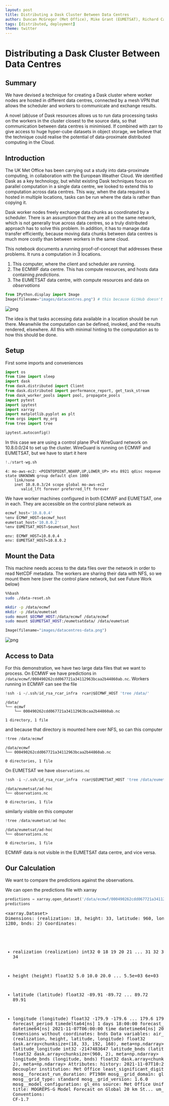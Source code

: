 ```yaml
---
layout: post
title: Distributing a Dask Cluster Between Data Centres
author: Duncan McGregor (Met Office), Mike Grant (EUMETSAT), Richard Care (Met Office) 
tags: [distributed, deployment]
theme: twitter
---
```

# Distributing a Dask Cluster Between Data Centres

## Summary

We have devised a technique for creating a Dask cluster where worker nodes are hosted in different data centres, connected by a mesh VPN that allows the scheduler and workers to communicate and exchange results. 

A novel (ab)use of Dask resources allows us to run data processing tasks on the workers in the cluster closest to the source data, so that communication between data centres is minimised. If combined with zarr to give access to huge hyper-cube datasets in object storage, we believe that the technique could realise the potential of data-proximate distributed computing in the Cloud.

## Introduction

The UK Met Office has been carrying out a study into data-proximate computing, in collaboration with the European Weather Cloud. We identified Dask as a key technology, but whilst existing Dask techniques focus on parallel computation in a single data centre, we looked to extend this to computation across data centres. This way, when the data required is hosted in multiple locations, tasks can be run where the data is rather than copying it.

Dask worker nodes freely exchange data chunks as coordinated by a scheduler. There is an assumption that they are all on the same network, which is not generally true across data centres, so a truly distributed approach has to solve this problem. In addition, it has to manage data transfer efficiently, because moving data chunks between data centres is much more costly than between workers in the same cloud.

This notebook documents a running proof-of-concept that addresses these problems. It runs a computation in 3 locations.

1. This computer, where the client and scheduler are running.
2. The ECMWF data centre. This has compute resources, and hosts data containing *predictions*.
3. The EUMETSAT data centre, with compute resources and data on *observations*


```python
from IPython.display import Image
Image(filename="images/datacentres.png") # this because GitHub doesn't render markup images in private repos
```




    
![png](/images/dask-multi-cloud_1_0.png)
    



The idea is that tasks accessing data available in a location should be run there. Meanwhile the computation can be defined, invoked, and the results rendered, elsewhere. All this with minimal hinting to the computation as to how this should be done.

## Setup 

First some imports and conveniences


```python
import os
from time import sleep
import dask
from dask.distributed import Client
from dask.distributed import performance_report, get_task_stream
from dask_worker_pools import pool, propagate_pools
import pytest
import ipytest
import xarray
import matplotlib.pyplot as plt
from orgs import my_org
from tree import tree

ipytest.autoconfig()
```

In this case we are using a control plane IPv4 WireGuard network on 10.8.0.0/24 to set up the cluster. WireGuard is running on ECMWF and EUMETSAT, but we have to start it here


```python
!./start-wg.sh
```

    4: mo-aws-ec2: <POINTOPOINT,NOARP,UP,LOWER_UP> mtu 8921 qdisc noqueue state UNKNOWN group default qlen 1000
        link/none 
        inet 10.8.0.3/24 scope global mo-aws-ec2
           valid_lft forever preferred_lft forever


We have worker machines configured in both ECMWF and EUMETSAT, one in each. They are accessible on the control plane network as


```python
ecmwf_host='10.8.0.4'
%env ECMWF_HOST=$ecmwf_host
eumetsat_host='10.8.0.2'
%env EUMETSAT_HOST=$eumetsat_host
```

    env: ECMWF_HOST=10.8.0.4
    env: EUMETSAT_HOST=10.8.0.2


## Mount the Data

This machine needs access to the data files over the network in order to read NetCDF metadata. The workers are sharing their data with NFS, so we mount them here (over the control plane network, but see Future Work below)


```bash
%%bash
sudo ./data-reset.sh

mkdir -p /data/ecmwf
mkdir -p /data/eumetsat
sudo mount $ECMWF_HOST:/data/ecmwf /data/ecmwf
sudo mount $EUMETSAT_HOST:/eumetsatdata/ /data/eumetsat
```


```python
Image(filename="images/datacentres-data.png")
```




    
![png](/images/dask-multi-cloud_11_0.png)
    



## Access to Data

For this demonstration, we have two large data files that we want to process. On ECMWF we have predictions in `/data/ecmwf/000490262cdd067721a34112963bcaa2b44860ab.nc`. Workers running in ECMWF can see the file


```python
!ssh -i ~/.ssh/id_rsa_rcar_infra  rcar@$ECMWF_HOST 'tree /data/'
```

    /data/
    └── ecmwf
        └── 000490262cdd067721a34112963bcaa2b44860ab.nc
    
    1 directory, 1 file


and because that directory is mounted here over NFS, so can this computer


```python
!tree /data/ecmwf
```

    /data/ecmwf
    └── 000490262cdd067721a34112963bcaa2b44860ab.nc
    
    0 directories, 1 file


On EUMETSAT we have `observations.nc`


```python
!ssh -i ~/.ssh/id_rsa_rcar_infra  rcar@$EUMETSAT_HOST 'tree /data/eumetsat/ad-hoc'
```

    /data/eumetsat/ad-hoc
    └── observations.nc
    
    0 directories, 1 file


similarly visible on this computer


```python
!tree /data/eumetsat/ad-hoc
```

    /data/eumetsat/ad-hoc
    └── observations.nc
    
    0 directories, 1 file


ECMWF data is not visible in the EUMETSAT data centre, and vice versa.

## Our Calculation

We want to compare the predictions against the observations.

We can open the predictions file with xarray


```python
predictions = xarray.open_dataset('/data/ecmwf/000490262cdd067721a34112963bcaa2b44860ab.nc').chunk('auto')
predictions
```




<div><svg style="position: absolute; width: 0; height: 0; overflow: hidden">
<defs>
<symbol id="icon-database" viewBox="0 0 32 32">
<path d="M16 0c-8.837 0-16 2.239-16 5v4c0 2.761 7.163 5 16 5s16-2.239 16-5v-4c0-2.761-7.163-5-16-5z"></path>
<path d="M16 17c-8.837 0-16-2.239-16-5v6c0 2.761 7.163 5 16 5s16-2.239 16-5v-6c0 2.761-7.163 5-16 5z"></path>
<path d="M16 26c-8.837 0-16-2.239-16-5v6c0 2.761 7.163 5 16 5s16-2.239 16-5v-6c0 2.761-7.163 5-16 5z"></path>
</symbol>
<symbol id="icon-file-text2" viewBox="0 0 32 32">
<path d="M28.681 7.159c-0.694-0.947-1.662-2.053-2.724-3.116s-2.169-2.030-3.116-2.724c-1.612-1.182-2.393-1.319-2.841-1.319h-15.5c-1.378 0-2.5 1.121-2.5 2.5v27c0 1.378 1.122 2.5 2.5 2.5h23c1.378 0 2.5-1.122 2.5-2.5v-19.5c0-0.448-0.137-1.23-1.319-2.841zM24.543 5.457c0.959 0.959 1.712 1.825 2.268 2.543h-4.811v-4.811c0.718 0.556 1.584 1.309 2.543 2.268zM28 29.5c0 0.271-0.229 0.5-0.5 0.5h-23c-0.271 0-0.5-0.229-0.5-0.5v-27c0-0.271 0.229-0.5 0.5-0.5 0 0 15.499-0 15.5 0v7c0 0.552 0.448 1 1 1h7v19.5z"></path>
<path d="M23 26h-14c-0.552 0-1-0.448-1-1s0.448-1 1-1h14c0.552 0 1 0.448 1 1s-0.448 1-1 1z"></path>
<path d="M23 22h-14c-0.552 0-1-0.448-1-1s0.448-1 1-1h14c0.552 0 1 0.448 1 1s-0.448 1-1 1z"></path>
<path d="M23 18h-14c-0.552 0-1-0.448-1-1s0.448-1 1-1h14c0.552 0 1 0.448 1 1s-0.448 1-1 1z"></path>
</symbol>
</defs>
</svg>
<style>/* CSS stylesheet for displaying xarray objects in jupyterlab.
 *
 */

:root {
  --xr-font-color0: var(--jp-content-font-color0, rgba(0, 0, 0, 1));
  --xr-font-color2: var(--jp-content-font-color2, rgba(0, 0, 0, 0.54));
  --xr-font-color3: var(--jp-content-font-color3, rgba(0, 0, 0, 0.38));
  --xr-border-color: var(--jp-border-color2, #e0e0e0);
  --xr-disabled-color: var(--jp-layout-color3, #bdbdbd);
  --xr-background-color: var(--jp-layout-color0, white);
  --xr-background-color-row-even: var(--jp-layout-color1, white);
  --xr-background-color-row-odd: var(--jp-layout-color2, #eeeeee);
}

html[theme=dark],
body.vscode-dark {
  --xr-font-color0: rgba(255, 255, 255, 1);
  --xr-font-color2: rgba(255, 255, 255, 0.54);
  --xr-font-color3: rgba(255, 255, 255, 0.38);
  --xr-border-color: #1F1F1F;
  --xr-disabled-color: #515151;
  --xr-background-color: #111111;
  --xr-background-color-row-even: #111111;
  --xr-background-color-row-odd: #313131;
}

.xr-wrap {
  display: block !important;
  min-width: 300px;
  max-width: 700px;
}

.xr-text-repr-fallback {
  /* fallback to plain text repr when CSS is not injected (untrusted notebook) */
  display: none;
}

.xr-header {
  padding-top: 6px;
  padding-bottom: 6px;
  margin-bottom: 4px;
  border-bottom: solid 1px var(--xr-border-color);
}

.xr-header > div,
.xr-header > ul {
  display: inline;
  margin-top: 0;
  margin-bottom: 0;
}

.xr-obj-type,
.xr-array-name {
  margin-left: 2px;
  margin-right: 10px;
}

.xr-obj-type {
  color: var(--xr-font-color2);
}

.xr-sections {
  padding-left: 0 !important;
  display: grid;
  grid-template-columns: 150px auto auto 1fr 20px 20px;
}

.xr-section-item {
  display: contents;
}

.xr-section-item input {
  display: none;
}

.xr-section-item input + label {
  color: var(--xr-disabled-color);
}

.xr-section-item input:enabled + label {
  cursor: pointer;
  color: var(--xr-font-color2);
}

.xr-section-item input:enabled + label:hover {
  color: var(--xr-font-color0);
}

.xr-section-summary {
  grid-column: 1;
  color: var(--xr-font-color2);
  font-weight: 500;
}

.xr-section-summary > span {
  display: inline-block;
  padding-left: 0.5em;
}

.xr-section-summary-in:disabled + label {
  color: var(--xr-font-color2);
}

.xr-section-summary-in + label:before {
  display: inline-block;
  content: '►';
  font-size: 11px;
  width: 15px;
  text-align: center;
}

.xr-section-summary-in:disabled + label:before {
  color: var(--xr-disabled-color);
}

.xr-section-summary-in:checked + label:before {
  content: '▼';
}

.xr-section-summary-in:checked + label > span {
  display: none;
}

.xr-section-summary,
.xr-section-inline-details {
  padding-top: 4px;
  padding-bottom: 4px;
}

.xr-section-inline-details {
  grid-column: 2 / -1;
}

.xr-section-details {
  display: none;
  grid-column: 1 / -1;
  margin-bottom: 5px;
}

.xr-section-summary-in:checked ~ .xr-section-details {
  display: contents;
}

.xr-array-wrap {
  grid-column: 1 / -1;
  display: grid;
  grid-template-columns: 20px auto;
}

.xr-array-wrap > label {
  grid-column: 1;
  vertical-align: top;
}

.xr-preview {
  color: var(--xr-font-color3);
}

.xr-array-preview,
.xr-array-data {
  padding: 0 5px !important;
  grid-column: 2;
}

.xr-array-data,
.xr-array-in:checked ~ .xr-array-preview {
  display: none;
}

.xr-array-in:checked ~ .xr-array-data,
.xr-array-preview {
  display: inline-block;
}

.xr-dim-list {
  display: inline-block !important;
  list-style: none;
  padding: 0 !important;
  margin: 0;
}

.xr-dim-list li {
  display: inline-block;
  padding: 0;
  margin: 0;
}

.xr-dim-list:before {
  content: '(';
}

.xr-dim-list:after {
  content: ')';
}

.xr-dim-list li:not(:last-child):after {
  content: ',';
  padding-right: 5px;
}

.xr-has-index {
  font-weight: bold;
}

.xr-var-list,
.xr-var-item {
  display: contents;
}

.xr-var-item > div,
.xr-var-item label,
.xr-var-item > .xr-var-name span {
  background-color: var(--xr-background-color-row-even);
  margin-bottom: 0;
}

.xr-var-item > .xr-var-name:hover span {
  padding-right: 5px;
}

.xr-var-list > li:nth-child(odd) > div,
.xr-var-list > li:nth-child(odd) > label,
.xr-var-list > li:nth-child(odd) > .xr-var-name span {
  background-color: var(--xr-background-color-row-odd);
}

.xr-var-name {
  grid-column: 1;
}

.xr-var-dims {
  grid-column: 2;
}

.xr-var-dtype {
  grid-column: 3;
  text-align: right;
  color: var(--xr-font-color2);
}

.xr-var-preview {
  grid-column: 4;
}

.xr-var-name,
.xr-var-dims,
.xr-var-dtype,
.xr-preview,
.xr-attrs dt {
  white-space: nowrap;
  overflow: hidden;
  text-overflow: ellipsis;
  padding-right: 10px;
}

.xr-var-name:hover,
.xr-var-dims:hover,
.xr-var-dtype:hover,
.xr-attrs dt:hover {
  overflow: visible;
  width: auto;
  z-index: 1;
}

.xr-var-attrs,
.xr-var-data {
  display: none;
  background-color: var(--xr-background-color) !important;
  padding-bottom: 5px !important;
}

.xr-var-attrs-in:checked ~ .xr-var-attrs,
.xr-var-data-in:checked ~ .xr-var-data {
  display: block;
}

.xr-var-data > table {
  float: right;
}

.xr-var-name span,
.xr-var-data,
.xr-attrs {
  padding-left: 25px !important;
}

.xr-attrs,
.xr-var-attrs,
.xr-var-data {
  grid-column: 1 / -1;
}

dl.xr-attrs {
  padding: 0;
  margin: 0;
  display: grid;
  grid-template-columns: 125px auto;
}

.xr-attrs dt,
.xr-attrs dd {
  padding: 0;
  margin: 0;
  float: left;
  padding-right: 10px;
  width: auto;
}

.xr-attrs dt {
  font-weight: normal;
  grid-column: 1;
}

.xr-attrs dt:hover span {
  display: inline-block;
  background: var(--xr-background-color);
  padding-right: 10px;
}

.xr-attrs dd {
  grid-column: 2;
  white-space: pre-wrap;
  word-break: break-all;
}

.xr-icon-database,
.xr-icon-file-text2 {
  display: inline-block;
  vertical-align: middle;
  width: 1em;
  height: 1.5em !important;
  stroke-width: 0;
  stroke: currentColor;
  fill: currentColor;
}
</style><pre class='xr-text-repr-fallback'>&lt;xarray.Dataset&gt;
Dimensions:                  (realization: 18, height: 33, latitude: 960,
                              longitude: 1280, bnds: 2)
Coordinates:
  * realization              (realization) int32 0 18 19 20 21 ... 31 32 33 34
  * height                   (height) float32 5.0 10.0 20.0 ... 5.5e+03 6e+03
  * latitude                 (latitude) float32 -89.91 -89.72 ... 89.72 89.91
  * longitude                (longitude) float32 -179.9 -179.6 ... 179.6 179.9
    forecast_period          timedelta64[ns] 1 days 18:00:00
    forecast_reference_time  datetime64[ns] 2021-11-07T06:00:00
    time                     datetime64[ns] 2021-11-09
Dimensions without coordinates: bnds
Data variables:
    air_pressure             (realization, height, latitude, longitude) float32 dask.array&lt;chunksize=(18, 33, 192, 160), meta=np.ndarray&gt;
    latitude_longitude       int32 -2147483647
    latitude_bnds            (latitude, bnds) float32 dask.array&lt;chunksize=(960, 2), meta=np.ndarray&gt;
    longitude_bnds           (longitude, bnds) float32 dask.array&lt;chunksize=(1280, 2), meta=np.ndarray&gt;
Attributes:
    history:                      2021-11-07T10:27:38Z: StaGE Decoupler
    institution:                  Met Office
    least_significant_digit:      1
    mosg__forecast_run_duration:  PT198H
    mosg__grid_domain:            global
    mosg__grid_type:              standard
    mosg__grid_version:           1.6.0
    mosg__model_configuration:    gl_ens
    source:                       Met Office Unified Model
    title:                        MOGREPS-G Model Forecast on Global 20 km St...
    um_version:                   11.5
    Conventions:                  CF-1.7</pre><div class='xr-wrap' style='display:none'><div class='xr-header'><div class='xr-obj-type'>xarray.Dataset</div></div><ul class='xr-sections'><li class='xr-section-item'><input id='section-bc5449f0-90af-424e-9f0b-ad7b4a4cff2a' class='xr-section-summary-in' type='checkbox' disabled ><label for='section-bc5449f0-90af-424e-9f0b-ad7b4a4cff2a' class='xr-section-summary'  title='Expand/collapse section'>Dimensions:</label><div class='xr-section-inline-details'><ul class='xr-dim-list'><li><span class='xr-has-index'>realization</span>: 18</li><li><span class='xr-has-index'>height</span>: 33</li><li><span class='xr-has-index'>latitude</span>: 960</li><li><span class='xr-has-index'>longitude</span>: 1280</li><li><span>bnds</span>: 2</li></ul></div><div class='xr-section-details'></div></li><li class='xr-section-item'><input id='section-4e207e47-315a-4558-be61-213bf59d8304' class='xr-section-summary-in' type='checkbox'  checked><label for='section-4e207e47-315a-4558-be61-213bf59d8304' class='xr-section-summary' >Coordinates: <span>(7)</span></label><div class='xr-section-inline-details'></div><div class='xr-section-details'><ul class='xr-var-list'><li class='xr-var-item'><div class='xr-var-name'><span class='xr-has-index'>realization</span></div><div class='xr-var-dims'>(realization)</div><div class='xr-var-dtype'>int32</div><div class='xr-var-preview xr-preview'>0 18 19 20 21 22 ... 30 31 32 33 34</div><input id='attrs-f467d78b-95be-4c55-9e92-6d4899a192ed' class='xr-var-attrs-in' type='checkbox' ><label for='attrs-f467d78b-95be-4c55-9e92-6d4899a192ed' title='Show/Hide attributes'><svg class='icon xr-icon-file-text2'><use xlink:href='#icon-file-text2'></use></svg></label><input id='data-c16b4df1-fcc4-42f4-a489-d36547174cb9' class='xr-var-data-in' type='checkbox'><label for='data-c16b4df1-fcc4-42f4-a489-d36547174cb9' title='Show/Hide data repr'><svg class='icon xr-icon-database'><use xlink:href='#icon-database'></use></svg></label><div class='xr-var-attrs'><dl class='xr-attrs'><dt><span>units :</span></dt><dd>1</dd><dt><span>standard_name :</span></dt><dd>realization</dd></dl></div><div class='xr-var-data'><pre>array([ 0, 18, 19, 20, 21, 22, 23, 24, 25, 26, 27, 28, 29, 30, 31, 32, 33, 34],
      dtype=int32)</pre></div></li><li class='xr-var-item'><div class='xr-var-name'><span class='xr-has-index'>height</span></div><div class='xr-var-dims'>(height)</div><div class='xr-var-dtype'>float32</div><div class='xr-var-preview xr-preview'>5.0 10.0 20.0 ... 5.5e+03 6e+03</div><input id='attrs-ad48af67-f146-409b-af6d-dbda8aa9234e' class='xr-var-attrs-in' type='checkbox' ><label for='attrs-ad48af67-f146-409b-af6d-dbda8aa9234e' title='Show/Hide attributes'><svg class='icon xr-icon-file-text2'><use xlink:href='#icon-file-text2'></use></svg></label><input id='data-a0250811-cf45-4916-a28c-c4ea418c64cd' class='xr-var-data-in' type='checkbox'><label for='data-a0250811-cf45-4916-a28c-c4ea418c64cd' title='Show/Hide data repr'><svg class='icon xr-icon-database'><use xlink:href='#icon-database'></use></svg></label><div class='xr-var-attrs'><dl class='xr-attrs'><dt><span>axis :</span></dt><dd>Z</dd><dt><span>units :</span></dt><dd>m</dd><dt><span>standard_name :</span></dt><dd>height</dd><dt><span>positive :</span></dt><dd>up</dd></dl></div><div class='xr-var-data'><pre>array([5.00e+00, 1.00e+01, 2.00e+01, 3.00e+01, 5.00e+01, 7.50e+01, 1.00e+02,
       1.50e+02, 2.00e+02, 2.50e+02, 3.00e+02, 4.00e+02, 5.00e+02, 6.00e+02,
       7.00e+02, 8.00e+02, 1.00e+03, 1.25e+03, 1.50e+03, 1.75e+03, 2.00e+03,
       2.25e+03, 2.50e+03, 2.75e+03, 3.00e+03, 3.25e+03, 3.50e+03, 3.75e+03,
       4.00e+03, 4.50e+03, 5.00e+03, 5.50e+03, 6.00e+03], dtype=float32)</pre></div></li><li class='xr-var-item'><div class='xr-var-name'><span class='xr-has-index'>latitude</span></div><div class='xr-var-dims'>(latitude)</div><div class='xr-var-dtype'>float32</div><div class='xr-var-preview xr-preview'>-89.91 -89.72 ... 89.72 89.91</div><input id='attrs-bad4c20c-56e5-44a8-b568-d65cc2455d04' class='xr-var-attrs-in' type='checkbox' ><label for='attrs-bad4c20c-56e5-44a8-b568-d65cc2455d04' title='Show/Hide attributes'><svg class='icon xr-icon-file-text2'><use xlink:href='#icon-file-text2'></use></svg></label><input id='data-a0ddf18b-51a1-4c71-b633-f3f72fe442ee' class='xr-var-data-in' type='checkbox'><label for='data-a0ddf18b-51a1-4c71-b633-f3f72fe442ee' title='Show/Hide data repr'><svg class='icon xr-icon-database'><use xlink:href='#icon-database'></use></svg></label><div class='xr-var-attrs'><dl class='xr-attrs'><dt><span>axis :</span></dt><dd>Y</dd><dt><span>bounds :</span></dt><dd>latitude_bnds</dd><dt><span>units :</span></dt><dd>degrees_north</dd><dt><span>standard_name :</span></dt><dd>latitude</dd></dl></div><div class='xr-var-data'><pre>array([-89.90625, -89.71875, -89.53125, ...,  89.53125,  89.71875,  89.90625],
      dtype=float32)</pre></div></li><li class='xr-var-item'><div class='xr-var-name'><span class='xr-has-index'>longitude</span></div><div class='xr-var-dims'>(longitude)</div><div class='xr-var-dtype'>float32</div><div class='xr-var-preview xr-preview'>-179.9 -179.6 ... 179.6 179.9</div><input id='attrs-9fc5cef3-d210-4699-b38c-21e0b3a2338c' class='xr-var-attrs-in' type='checkbox' ><label for='attrs-9fc5cef3-d210-4699-b38c-21e0b3a2338c' title='Show/Hide attributes'><svg class='icon xr-icon-file-text2'><use xlink:href='#icon-file-text2'></use></svg></label><input id='data-891400b1-59f7-4fb0-8342-15533870b184' class='xr-var-data-in' type='checkbox'><label for='data-891400b1-59f7-4fb0-8342-15533870b184' title='Show/Hide data repr'><svg class='icon xr-icon-database'><use xlink:href='#icon-database'></use></svg></label><div class='xr-var-attrs'><dl class='xr-attrs'><dt><span>axis :</span></dt><dd>X</dd><dt><span>bounds :</span></dt><dd>longitude_bnds</dd><dt><span>units :</span></dt><dd>degrees_east</dd><dt><span>standard_name :</span></dt><dd>longitude</dd></dl></div><div class='xr-var-data'><pre>array([-179.85938, -179.57812, -179.29688, ...,  179.29688,  179.57812,
        179.85938], dtype=float32)</pre></div></li><li class='xr-var-item'><div class='xr-var-name'><span>forecast_period</span></div><div class='xr-var-dims'>()</div><div class='xr-var-dtype'>timedelta64[ns]</div><div class='xr-var-preview xr-preview'>...</div><input id='attrs-097bdf81-3e25-4f4b-a430-7b516dd41589' class='xr-var-attrs-in' type='checkbox' ><label for='attrs-097bdf81-3e25-4f4b-a430-7b516dd41589' title='Show/Hide attributes'><svg class='icon xr-icon-file-text2'><use xlink:href='#icon-file-text2'></use></svg></label><input id='data-7b303ac7-0735-4c09-be12-22ad4181f35e' class='xr-var-data-in' type='checkbox'><label for='data-7b303ac7-0735-4c09-be12-22ad4181f35e' title='Show/Hide data repr'><svg class='icon xr-icon-database'><use xlink:href='#icon-database'></use></svg></label><div class='xr-var-attrs'><dl class='xr-attrs'><dt><span>standard_name :</span></dt><dd>forecast_period</dd></dl></div><div class='xr-var-data'><pre>array(151200000000000, dtype=&#x27;timedelta64[ns]&#x27;)</pre></div></li><li class='xr-var-item'><div class='xr-var-name'><span>forecast_reference_time</span></div><div class='xr-var-dims'>()</div><div class='xr-var-dtype'>datetime64[ns]</div><div class='xr-var-preview xr-preview'>...</div><input id='attrs-64375de8-d63f-4cb3-bbbf-19f6ec5f7810' class='xr-var-attrs-in' type='checkbox' ><label for='attrs-64375de8-d63f-4cb3-bbbf-19f6ec5f7810' title='Show/Hide attributes'><svg class='icon xr-icon-file-text2'><use xlink:href='#icon-file-text2'></use></svg></label><input id='data-6a1c76f6-7f32-446d-b74c-92b6bd899bfb' class='xr-var-data-in' type='checkbox'><label for='data-6a1c76f6-7f32-446d-b74c-92b6bd899bfb' title='Show/Hide data repr'><svg class='icon xr-icon-database'><use xlink:href='#icon-database'></use></svg></label><div class='xr-var-attrs'><dl class='xr-attrs'><dt><span>standard_name :</span></dt><dd>forecast_reference_time</dd></dl></div><div class='xr-var-data'><pre>array(&#x27;2021-11-07T06:00:00.000000000&#x27;, dtype=&#x27;datetime64[ns]&#x27;)</pre></div></li><li class='xr-var-item'><div class='xr-var-name'><span>time</span></div><div class='xr-var-dims'>()</div><div class='xr-var-dtype'>datetime64[ns]</div><div class='xr-var-preview xr-preview'>...</div><input id='attrs-0ed67550-bfe1-4076-89d1-25eacdff7b5c' class='xr-var-attrs-in' type='checkbox' ><label for='attrs-0ed67550-bfe1-4076-89d1-25eacdff7b5c' title='Show/Hide attributes'><svg class='icon xr-icon-file-text2'><use xlink:href='#icon-file-text2'></use></svg></label><input id='data-7461847b-4b9b-4933-bfde-d2d93072907b' class='xr-var-data-in' type='checkbox'><label for='data-7461847b-4b9b-4933-bfde-d2d93072907b' title='Show/Hide data repr'><svg class='icon xr-icon-database'><use xlink:href='#icon-database'></use></svg></label><div class='xr-var-attrs'><dl class='xr-attrs'><dt><span>standard_name :</span></dt><dd>time</dd></dl></div><div class='xr-var-data'><pre>array(&#x27;2021-11-09T00:00:00.000000000&#x27;, dtype=&#x27;datetime64[ns]&#x27;)</pre></div></li></ul></div></li><li class='xr-section-item'><input id='section-fa78e40d-9f37-43f6-b3cd-6dda9b583822' class='xr-section-summary-in' type='checkbox'  checked><label for='section-fa78e40d-9f37-43f6-b3cd-6dda9b583822' class='xr-section-summary' >Data variables: <span>(4)</span></label><div class='xr-section-inline-details'></div><div class='xr-section-details'><ul class='xr-var-list'><li class='xr-var-item'><div class='xr-var-name'><span>air_pressure</span></div><div class='xr-var-dims'>(realization, height, latitude, longitude)</div><div class='xr-var-dtype'>float32</div><div class='xr-var-preview xr-preview'>dask.array&lt;chunksize=(18, 33, 192, 160), meta=np.ndarray&gt;</div><input id='attrs-2841fe2e-3f47-40dd-a5b2-d1e39f6352e6' class='xr-var-attrs-in' type='checkbox' ><label for='attrs-2841fe2e-3f47-40dd-a5b2-d1e39f6352e6' title='Show/Hide attributes'><svg class='icon xr-icon-file-text2'><use xlink:href='#icon-file-text2'></use></svg></label><input id='data-c2ee6615-74ea-4c7f-b968-7b01e175de9d' class='xr-var-data-in' type='checkbox'><label for='data-c2ee6615-74ea-4c7f-b968-7b01e175de9d' title='Show/Hide data repr'><svg class='icon xr-icon-database'><use xlink:href='#icon-database'></use></svg></label><div class='xr-var-attrs'><dl class='xr-attrs'><dt><span>standard_name :</span></dt><dd>air_pressure</dd><dt><span>units :</span></dt><dd>Pa</dd><dt><span>grid_mapping :</span></dt><dd>latitude_longitude</dd></dl></div><div class='xr-var-data'><table>
    <tr>
        <td>
            <table>
                <thead>
                    <tr>
                        <td> </td>
                        <th> Array </th>
                        <th> Chunk </th>
                    </tr>
                </thead>
                <tbody>

                    <tr>
                        <th> Bytes </th>
                        <td> 2.72 GiB </td>
                        <td> 69.61 MiB </td>
                    </tr>

                    <tr>
                        <th> Shape </th>
                        <td> (18, 33, 960, 1280) </td>
                        <td> (18, 33, 192, 160) </td>
                    </tr>
                    <tr>
                        <th> Count </th>
                        <td> 41 Tasks </td>
                        <td> 40 Chunks </td>
                    </tr>
                    <tr>
                    <th> Type </th>
                    <td> float32 </td>
                    <td> numpy.ndarray </td>
                    </tr>
                </tbody>
            </table>
        </td>
        <td>
        <svg width="381" height="157" style="stroke:rgb(0,0,0);stroke-width:1" >

  <!-- Horizontal lines -->
  <line x1="0" y1="0" x2="27" y2="0" style="stroke-width:2" />
  <line x1="0" y1="25" x2="27" y2="25" style="stroke-width:2" />

  <!-- Vertical lines -->
  <line x1="0" y1="0" x2="0" y2="25" style="stroke-width:2" />
  <line x1="27" y1="0" x2="27" y2="25" style="stroke-width:2" />

  <!-- Colored Rectangle -->
  <polygon points="0.0,0.0 27.118768537103147,0.0 27.118768537103147,25.412616514582485 0.0,25.412616514582485" style="fill:#ECB172A0;stroke-width:0"/>

  <!-- Text -->
  <text x="13.559384" y="45.412617" font-size="1.0rem" font-weight="100" text-anchor="middle" >18</text>
  <text x="47.118769" y="12.706308" font-size="1.0rem" font-weight="100" text-anchor="middle" transform="rotate(0,47.118769,12.706308)">1</text>


  <!-- Horizontal lines -->
  <line x1="97" y1="0" x2="114" y2="17" style="stroke-width:2" />
  <line x1="97" y1="18" x2="114" y2="35" />
  <line x1="97" y1="36" x2="114" y2="53" />
  <line x1="97" y1="54" x2="114" y2="71" />
  <line x1="97" y1="72" x2="114" y2="89" />
  <line x1="97" y1="90" x2="114" y2="107" style="stroke-width:2" />

  <!-- Vertical lines -->
  <line x1="97" y1="0" x2="97" y2="90" style="stroke-width:2" />
  <line x1="114" y1="17" x2="114" y2="107" style="stroke-width:2" />

  <!-- Colored Rectangle -->
  <polygon points="97.0,0.0 114.93626877434578,17.93626877434578 114.93626877434578,107.93626877434578 97.0,90.0" style="fill:#ECB172A0;stroke-width:0"/>

  <!-- Horizontal lines -->
  <line x1="97" y1="0" x2="217" y2="0" style="stroke-width:2" />
  <line x1="114" y1="17" x2="234" y2="17" style="stroke-width:2" />

  <!-- Vertical lines -->
  <line x1="97" y1="0" x2="114" y2="17" style="stroke-width:2" />
  <line x1="112" y1="0" x2="129" y2="17" />
  <line x1="127" y1="0" x2="144" y2="17" />
  <line x1="142" y1="0" x2="159" y2="17" />
  <line x1="157" y1="0" x2="174" y2="17" />
  <line x1="172" y1="0" x2="189" y2="17" />
  <line x1="187" y1="0" x2="204" y2="17" />
  <line x1="202" y1="0" x2="219" y2="17" />
  <line x1="217" y1="0" x2="234" y2="17" style="stroke-width:2" />

  <!-- Colored Rectangle -->
  <polygon points="97.0,0.0 217.0,0.0 234.9362687743458,17.93626877434578 114.93626877434578,17.93626877434578" style="fill:#ECB172A0;stroke-width:0"/>

  <!-- Horizontal lines -->
  <line x1="114" y1="17" x2="234" y2="17" style="stroke-width:2" />
  <line x1="114" y1="35" x2="234" y2="35" />
  <line x1="114" y1="53" x2="234" y2="53" />
  <line x1="114" y1="71" x2="234" y2="71" />
  <line x1="114" y1="89" x2="234" y2="89" />
  <line x1="114" y1="107" x2="234" y2="107" style="stroke-width:2" />

  <!-- Vertical lines -->
  <line x1="114" y1="17" x2="114" y2="107" style="stroke-width:2" />
  <line x1="129" y1="17" x2="129" y2="107" />
  <line x1="144" y1="17" x2="144" y2="107" />
  <line x1="159" y1="17" x2="159" y2="107" />
  <line x1="174" y1="17" x2="174" y2="107" />
  <line x1="189" y1="17" x2="189" y2="107" />
  <line x1="204" y1="17" x2="204" y2="107" />
  <line x1="219" y1="17" x2="219" y2="107" />
  <line x1="234" y1="17" x2="234" y2="107" style="stroke-width:2" />

  <!-- Colored Rectangle -->
  <polygon points="114.93626877434578,17.93626877434578 234.93626877434576,17.93626877434578 234.93626877434576,107.93626877434578 114.93626877434578,107.93626877434578" style="fill:#ECB172A0;stroke-width:0"/>

  <!-- Text -->
  <text x="174.936269" y="127.936269" font-size="1.0rem" font-weight="100" text-anchor="middle" >1280</text>
  <text x="254.936269" y="62.936269" font-size="1.0rem" font-weight="100" text-anchor="middle" transform="rotate(-90,254.936269,62.936269)">960</text>
  <text x="95.968134" y="118.968134" font-size="1.0rem" font-weight="100" text-anchor="middle" transform="rotate(45,95.968134,118.968134)">33</text>
</svg>
        </td>
    </tr>
</table></div></li><li class='xr-var-item'><div class='xr-var-name'><span>latitude_longitude</span></div><div class='xr-var-dims'>()</div><div class='xr-var-dtype'>int32</div><div class='xr-var-preview xr-preview'>...</div><input id='attrs-72108f39-8c1f-4307-b12d-bb65d4050b9b' class='xr-var-attrs-in' type='checkbox' ><label for='attrs-72108f39-8c1f-4307-b12d-bb65d4050b9b' title='Show/Hide attributes'><svg class='icon xr-icon-file-text2'><use xlink:href='#icon-file-text2'></use></svg></label><input id='data-7a575ffc-1140-4eec-8c1c-c83b59ba7a66' class='xr-var-data-in' type='checkbox'><label for='data-7a575ffc-1140-4eec-8c1c-c83b59ba7a66' title='Show/Hide data repr'><svg class='icon xr-icon-database'><use xlink:href='#icon-database'></use></svg></label><div class='xr-var-attrs'><dl class='xr-attrs'><dt><span>grid_mapping_name :</span></dt><dd>latitude_longitude</dd><dt><span>longitude_of_prime_meridian :</span></dt><dd>0.0</dd><dt><span>earth_radius :</span></dt><dd>6371229.0</dd></dl></div><div class='xr-var-data'><pre>array(-2147483647, dtype=int32)</pre></div></li><li class='xr-var-item'><div class='xr-var-name'><span>latitude_bnds</span></div><div class='xr-var-dims'>(latitude, bnds)</div><div class='xr-var-dtype'>float32</div><div class='xr-var-preview xr-preview'>dask.array&lt;chunksize=(960, 2), meta=np.ndarray&gt;</div><input id='attrs-9d990590-82ce-4e87-9361-ad78fe3fb359' class='xr-var-attrs-in' type='checkbox' disabled><label for='attrs-9d990590-82ce-4e87-9361-ad78fe3fb359' title='Show/Hide attributes'><svg class='icon xr-icon-file-text2'><use xlink:href='#icon-file-text2'></use></svg></label><input id='data-4d4432d5-5261-43f7-b040-b56fb0e36609' class='xr-var-data-in' type='checkbox'><label for='data-4d4432d5-5261-43f7-b040-b56fb0e36609' title='Show/Hide data repr'><svg class='icon xr-icon-database'><use xlink:href='#icon-database'></use></svg></label><div class='xr-var-attrs'><dl class='xr-attrs'></dl></div><div class='xr-var-data'><table>
    <tr>
        <td>
            <table>
                <thead>
                    <tr>
                        <td> </td>
                        <th> Array </th>
                        <th> Chunk </th>
                    </tr>
                </thead>
                <tbody>

                    <tr>
                        <th> Bytes </th>
                        <td> 7.50 kiB </td>
                        <td> 7.50 kiB </td>
                    </tr>

                    <tr>
                        <th> Shape </th>
                        <td> (960, 2) </td>
                        <td> (960, 2) </td>
                    </tr>
                    <tr>
                        <th> Count </th>
                        <td> 2 Tasks </td>
                        <td> 1 Chunks </td>
                    </tr>
                    <tr>
                    <th> Type </th>
                    <td> float32 </td>
                    <td> numpy.ndarray </td>
                    </tr>
                </tbody>
            </table>
        </td>
        <td>
        <svg width="75" height="170" style="stroke:rgb(0,0,0);stroke-width:1" >

  <!-- Horizontal lines -->
  <line x1="0" y1="0" x2="25" y2="0" style="stroke-width:2" />
  <line x1="0" y1="120" x2="25" y2="120" style="stroke-width:2" />

  <!-- Vertical lines -->
  <line x1="0" y1="0" x2="0" y2="120" style="stroke-width:2" />
  <line x1="25" y1="0" x2="25" y2="120" style="stroke-width:2" />

  <!-- Colored Rectangle -->
  <polygon points="0.0,0.0 25.412616514582485,0.0 25.412616514582485,120.0 0.0,120.0" style="fill:#ECB172A0;stroke-width:0"/>

  <!-- Text -->
  <text x="12.706308" y="140.000000" font-size="1.0rem" font-weight="100" text-anchor="middle" >2</text>
  <text x="45.412617" y="60.000000" font-size="1.0rem" font-weight="100" text-anchor="middle" transform="rotate(-90,45.412617,60.000000)">960</text>
</svg>
        </td>
    </tr>
</table></div></li><li class='xr-var-item'><div class='xr-var-name'><span>longitude_bnds</span></div><div class='xr-var-dims'>(longitude, bnds)</div><div class='xr-var-dtype'>float32</div><div class='xr-var-preview xr-preview'>dask.array&lt;chunksize=(1280, 2), meta=np.ndarray&gt;</div><input id='attrs-4ed079f1-2982-46c9-b6bb-c4cd14003c45' class='xr-var-attrs-in' type='checkbox' disabled><label for='attrs-4ed079f1-2982-46c9-b6bb-c4cd14003c45' title='Show/Hide attributes'><svg class='icon xr-icon-file-text2'><use xlink:href='#icon-file-text2'></use></svg></label><input id='data-8a086866-f347-442c-8273-d5b42fd49a2b' class='xr-var-data-in' type='checkbox'><label for='data-8a086866-f347-442c-8273-d5b42fd49a2b' title='Show/Hide data repr'><svg class='icon xr-icon-database'><use xlink:href='#icon-database'></use></svg></label><div class='xr-var-attrs'><dl class='xr-attrs'></dl></div><div class='xr-var-data'><table>
    <tr>
        <td>
            <table>
                <thead>
                    <tr>
                        <td> </td>
                        <th> Array </th>
                        <th> Chunk </th>
                    </tr>
                </thead>
                <tbody>

                    <tr>
                        <th> Bytes </th>
                        <td> 10.00 kiB </td>
                        <td> 10.00 kiB </td>
                    </tr>

                    <tr>
                        <th> Shape </th>
                        <td> (1280, 2) </td>
                        <td> (1280, 2) </td>
                    </tr>
                    <tr>
                        <th> Count </th>
                        <td> 2 Tasks </td>
                        <td> 1 Chunks </td>
                    </tr>
                    <tr>
                    <th> Type </th>
                    <td> float32 </td>
                    <td> numpy.ndarray </td>
                    </tr>
                </tbody>
            </table>
        </td>
        <td>
        <svg width="75" height="170" style="stroke:rgb(0,0,0);stroke-width:1" >

  <!-- Horizontal lines -->
  <line x1="0" y1="0" x2="25" y2="0" style="stroke-width:2" />
  <line x1="0" y1="120" x2="25" y2="120" style="stroke-width:2" />

  <!-- Vertical lines -->
  <line x1="0" y1="0" x2="0" y2="120" style="stroke-width:2" />
  <line x1="25" y1="0" x2="25" y2="120" style="stroke-width:2" />

  <!-- Colored Rectangle -->
  <polygon points="0.0,0.0 25.412616514582485,0.0 25.412616514582485,120.0 0.0,120.0" style="fill:#ECB172A0;stroke-width:0"/>

  <!-- Text -->
  <text x="12.706308" y="140.000000" font-size="1.0rem" font-weight="100" text-anchor="middle" >2</text>
  <text x="45.412617" y="60.000000" font-size="1.0rem" font-weight="100" text-anchor="middle" transform="rotate(-90,45.412617,60.000000)">1280</text>
</svg>
        </td>
    </tr>
</table></div></li></ul></div></li><li class='xr-section-item'><input id='section-fb51b9bd-076c-4e4b-87fe-94dff191209e' class='xr-section-summary-in' type='checkbox'  ><label for='section-fb51b9bd-076c-4e4b-87fe-94dff191209e' class='xr-section-summary' >Attributes: <span>(12)</span></label><div class='xr-section-inline-details'></div><div class='xr-section-details'><dl class='xr-attrs'><dt><span>history :</span></dt><dd>2021-11-07T10:27:38Z: StaGE Decoupler</dd><dt><span>institution :</span></dt><dd>Met Office</dd><dt><span>least_significant_digit :</span></dt><dd>1</dd><dt><span>mosg__forecast_run_duration :</span></dt><dd>PT198H</dd><dt><span>mosg__grid_domain :</span></dt><dd>global</dd><dt><span>mosg__grid_type :</span></dt><dd>standard</dd><dt><span>mosg__grid_version :</span></dt><dd>1.6.0</dd><dt><span>mosg__model_configuration :</span></dt><dd>gl_ens</dd><dt><span>source :</span></dt><dd>Met Office Unified Model</dd><dt><span>title :</span></dt><dd>MOGREPS-G Model Forecast on Global 20 km Standard Grid</dd><dt><span>um_version :</span></dt><dd>11.5</dd><dt><span>Conventions :</span></dt><dd>CF-1.7</dd></dl></div></li></ul></div></div>



Dask code running on this machine has read the metadata for the file via NFS. 

Likewise we can see the observations, so we can perform a calculation locally. Here we average the predictions over the realisations and then compare them with the observations at a particular height. (This is a deliberately inefficient calculation, as we could average at only the required height, but this is pedagogical.)


```python
%%time
def scope():
    client = Client()
    predictions = xarray.open_dataset('/data/ecmwf/000490262cdd067721a34112963bcaa2b44860ab.nc').chunk('auto')
    observations = xarray.open_dataset('/data/eumetsat/ad-hoc/observations.nc').chunk('auto')    

    averages = predictions.mean('realization')
    diff = averages.isel(height=10) - observations
    diff.compute()
    
#scope()    
```

    CPU times: user 7 µs, sys: 1 µs, total: 8 µs
    Wall time: 11.7 µs


When we uncomment `scope()` and actually run this, it takes some 18 minutes to complete! Accessing the data over NFS between data centres (we run this notebook in  AWS) is just too slow.

Instead we should obviously run the Dask tasks where the data is. We can do that on a Dask cluster.

## Running Up a Cluster

The cluster is run up with a single command. It takes a while though


```python
import subprocess

scheduler_process = subprocess.Popen([
        '../dask_multicloud/start-cluster.sh', 
        f"rcar@{ecmwf_host}",
        f"rcar@{eumetsat_host}"
    ])
```

    [#] ip link add dasklocal type wireguard
    [#] wg setconf dasklocal /dev/fd/63
    [#] ip -6 address add fda5:c0ff:eeee:0::1/64 dev dasklocal
    [#] ip link set mtu 1420 up dev dasklocal
    [#] ip -6 route add fda5:c0ff:eeee:2::/64 dev dasklocal
    [#] ip -6 route add fda5:c0ff:eeee:1::/64 dev dasklocal
    2022-06-21 13:56:19,720 - distributed.scheduler - INFO - -----------------------------------------------
    2022-06-21 13:56:20,930 - distributed.http.proxy - INFO - To route to workers diagnostics web server please install jupyter-server-proxy: python -m pip install jupyter-server-proxy
    2022-06-21 13:56:20,980 - distributed.scheduler - INFO - -----------------------------------------------
    2022-06-21 13:56:20,982 - distributed.scheduler - INFO - Clear task state
    2022-06-21 13:56:20,982 - distributed.scheduler - INFO -   Scheduler at:     tcp://172.17.0.2:8786
    2022-06-21 13:56:20,983 - distributed.scheduler - INFO -   dashboard at:                     :8787
    2022-06-21 13:56:57,120 - distributed.comm.tcp - INFO - Connection from tcp://[fda5:c0ff:eeee:1::11]:45682 closed before handshake completed
    2022-06-21 13:56:57,120 - distributed.comm.tcp - INFO - Connection from tcp://[fda5:c0ff:eeee:1::11]:45680 closed before handshake completed
    2022-06-21 13:56:57,120 - distributed.comm.tcp - INFO - Connection from tcp://[fda5:c0ff:eeee:1::11]:45686 closed before handshake completed
    2022-06-21 13:56:57,120 - distributed.comm.tcp - INFO - Connection from tcp://[fda5:c0ff:eeee:1::11]:45684 closed before handshake completed
    2022-06-21 13:56:58,646 - distributed.scheduler - INFO - Register worker <WorkerState 'tcp://[fda5:c0ff:eeee:1::11]:41105', name: ecmwf-1-3, status: undefined, memory: 0, processing: 0>
    2022-06-21 13:56:58,652 - distributed.scheduler - INFO - Starting worker compute stream, tcp://[fda5:c0ff:eeee:1::11]:41105
    2022-06-21 13:56:58,652 - distributed.core - INFO - Starting established connection
    2022-06-21 13:56:58,655 - distributed.scheduler - INFO - Register worker <WorkerState 'tcp://[fda5:c0ff:eeee:1::11]:35691', name: ecmwf-1-1, status: undefined, memory: 0, processing: 0>
    2022-06-21 13:56:58,656 - distributed.scheduler - INFO - Starting worker compute stream, tcp://[fda5:c0ff:eeee:1::11]:35691
    2022-06-21 13:56:58,657 - distributed.core - INFO - Starting established connection
    2022-06-21 13:56:58,659 - distributed.scheduler - INFO - Register worker <WorkerState 'tcp://[fda5:c0ff:eeee:1::11]:33535', name: ecmwf-1-2, status: undefined, memory: 0, processing: 0>
    2022-06-21 13:56:58,659 - distributed.scheduler - INFO - Starting worker compute stream, tcp://[fda5:c0ff:eeee:1::11]:33535
    2022-06-21 13:56:58,660 - distributed.core - INFO - Starting established connection
    2022-06-21 13:56:58,660 - distributed.scheduler - INFO - Register worker <WorkerState 'tcp://[fda5:c0ff:eeee:1::11]:46195', name: ecmwf-1-0, status: undefined, memory: 0, processing: 0>
    2022-06-21 13:56:58,661 - distributed.scheduler - INFO - Starting worker compute stream, tcp://[fda5:c0ff:eeee:1::11]:46195
    2022-06-21 13:56:58,661 - distributed.core - INFO - Starting established connection
    2022-06-21 13:57:02,321 - distributed.comm.tcp - INFO - Connection from tcp://[fda5:c0ff:eeee:2::11]:38446 closed before handshake completed
    2022-06-21 13:57:02,322 - distributed.comm.tcp - INFO - Connection from tcp://[fda5:c0ff:eeee:2::11]:38450 closed before handshake completed
    2022-06-21 13:57:02,322 - distributed.comm.tcp - INFO - Connection from tcp://[fda5:c0ff:eeee:2::11]:38448 closed before handshake completed
    2022-06-21 13:57:02,322 - distributed.comm.tcp - INFO - Connection from tcp://[fda5:c0ff:eeee:2::11]:38452 closed before handshake completed
    2022-06-21 13:57:02,366 - distributed.scheduler - INFO - Register worker <WorkerState 'tcp://[fda5:c0ff:eeee:2::11]:39763', name: eumetsat-2-0, status: undefined, memory: 0, processing: 0>
    2022-06-21 13:57:02,367 - distributed.scheduler - INFO - Starting worker compute stream, tcp://[fda5:c0ff:eeee:2::11]:39763
    2022-06-21 13:57:02,371 - distributed.core - INFO - Starting established connection
    2022-06-21 13:57:02,371 - distributed.scheduler - INFO - Register worker <WorkerState 'tcp://[fda5:c0ff:eeee:2::11]:37067', name: eumetsat-2-2, status: undefined, memory: 0, processing: 0>
    2022-06-21 13:57:02,372 - distributed.scheduler - INFO - Starting worker compute stream, tcp://[fda5:c0ff:eeee:2::11]:37067
    2022-06-21 13:57:02,372 - distributed.core - INFO - Starting established connection
    2022-06-21 13:57:02,376 - distributed.scheduler - INFO - Register worker <WorkerState 'tcp://[fda5:c0ff:eeee:2::11]:38063', name: eumetsat-2-1, status: undefined, memory: 0, processing: 0>
    2022-06-21 13:57:02,378 - distributed.scheduler - INFO - Starting worker compute stream, tcp://[fda5:c0ff:eeee:2::11]:38063
    2022-06-21 13:57:02,379 - distributed.core - INFO - Starting established connection
    2022-06-21 13:57:02,381 - distributed.scheduler - INFO - Register worker <WorkerState 'tcp://[fda5:c0ff:eeee:2::11]:36731', name: eumetsat-2-3, status: undefined, memory: 0, processing: 0>
    2022-06-21 13:57:02,382 - distributed.scheduler - INFO - Starting worker compute stream, tcp://[fda5:c0ff:eeee:2::11]:36731
    2022-06-21 13:57:02,382 - distributed.core - INFO - Starting established connection


We need to wait for 8 `distributed.core - INFO - Starting established connection` lines - one from each of 4 worker processes on each of 2 worker machines.

What has happened here is:

1. `start-scheduler.sh` runs up a Docker container on this computer.
2. The container creates a WireGuard IPv6 data plane VPN. This involves generating shared keys for all the nodes and a network interface inside itself. This data plane VPN is transient and unique to this cluster.
3. The container runs a Dask scheduler, hosted on the data plane network.
4. It then asks each data centre to provision workers and routing.

Each data centre hosts a control process, accessible over the control plane network. On invocation:

1. The control process creates a WireGuard network interface on the data plane network. This acts as a router between the data centres and the scheduler.
2. It starts Docker containers on compute instances. These containers have their own WireGuard network interface on the data plane network.
3. The Docker containers spawn (4) Dask worker processes, each of which connects via the data plane network back to the scheduler created at the beginning.

The result is one container on this computer running the scheduler, talking to a container on each worker machine, over a throw-away data plane WireGuard IPv6 network which allows each of the (in this case 8) Dask worker processes to communicate with each other and the scheduler, even though they are partitioned over 3 data centres.

Something like this


```python
Image(filename="images/datacentres-dask.png")
```




    
![png](/images/dask-multi-cloud_32_0.png)
    



Key

* <span style='color: blue'>Data plane network</span>
* <span style='color: green'>Dask</span>
* <span style='color: red'>NetCDF data</span>

## Connecting to the Cluster

The scheduler for the cluster is running in a Docker container on this machine and is exposed on `localhost`, so we can create a client talking to it


```python
client = Client("localhost:8786")
```

    2022-06-21 13:57:22,990 - distributed.scheduler - INFO - Receive client connection: Client-1307589d-f16a-11ec-a197-0acd18a5c05a
    2022-06-21 13:57:22,992 - distributed.core - INFO - Starting established connection
    /home/ec2-user/miniconda3/envs/jupyter/lib/python3.10/site-packages/distributed/client.py:1287: VersionMismatchWarning: Mismatched versions found
    
    +---------+--------+-----------+---------+
    | Package | client | scheduler | workers |
    +---------+--------+-----------+---------+
    | lz4     | 4.0.0  | 3.1.3     | 3.1.3   |
    | msgpack | 1.0.3  | 1.0.2     | 1.0.2   |
    | numpy   | 1.22.3 | 1.21.5    | 1.21.5  |
    +---------+--------+-----------+---------+
    Notes: 
    -  msgpack: Variation is ok, as long as everything is above 0.6
      warnings.warn(version_module.VersionMismatchWarning(msg[0]["warning"]))


If you click through the client you should see the workers under the `Scheduler Info` node


```python
# client
```

You can also click through to the Dashboard on http://localhost:8787/status. There we can show the workers on the task stream


```python
def show_all_workers():
    my_org().compute(workers='ecmwf-1-0')
    my_org().compute(workers='ecmwf-1-1')
    my_org().compute(workers='ecmwf-1-2')
    my_org().compute(workers='ecmwf-1-3')
    my_org().compute(workers='eumetsat-2-0')
    my_org().compute(workers='eumetsat-2-1')
    my_org().compute(workers='eumetsat-2-2')
    my_org().compute(workers='eumetsat-2-3')
    sleep(0.5)

show_all_workers()
```

## Running on the Cluster

Now that there is a Dask client in scope, calculations will be run on the cluster. We can define the tasks to be run


```python
predictions = xarray.open_dataset('/data/ecmwf/000490262cdd067721a34112963bcaa2b44860ab.nc').chunk('auto')
observations = xarray.open_dataset('/data/eumetsat/ad-hoc/observations.nc').chunk('auto')    
    
averages = predictions.mean('realization')
diff = averages.isel(height=10) - observations
```

But when we try to perform the calculation it fails


```python
with pytest.raises(FileNotFoundError) as excinfo:
    show_all_workers()
    diff.compute()    

str(excinfo.value)
```




    "[Errno 2] No such file or directory: b'/data/ecmwf/000490262cdd067721a34112963bcaa2b44860ab.nc'"



It fails because the Dask scheduler has sent some of the tasks to read the data to workers running in EUMETSAT. They cannot see the data in ECMWF, and nor do we want them too, because reading all that data between data centres would be too slow.

# Data-Proximate Computation

Dask has the concept of [resources](https://distributed.dask.org/en/stable/resources.html). Tasks can be scheduled to run only where a resource (such as a GPU or amount of RAM) is available. We can [abuse this mechanism](https://dask.discourse.group/t/understanding-work-stealing/335/13) to pin tasks to a data centre, by treating the data centre as a resource.

To do this, when we create the workers we mark them as having a `pool-ecmwf` or `pool-eumetsat` resource. Then when we want to create tasks that can only run in one data centre, we annotate them as requiring the appropriate resource


```python
with (dask.annotate(resources={'pool-ecmwf': 1})):
    predictions.isel(height=10).compute()
```

A [special Python context manager](https://github.com/gjoseph92/dask-worker-pools) can hide the nastiness, allowing us to run a calculation only where the data is available


```python
with pool('ecmwf'):    
    predictions.isel(height=10).compute()
```

Better still, we can load the data inside the context manager block and it will carry the task annonation with it


```python
with pool('ecmwf'):
    predictions = xarray.open_dataset('/data/ecmwf/000490262cdd067721a34112963bcaa2b44860ab.nc').chunk('auto')
```

Another context manager in the library, `propagate_pools`, ensures that this resource pinning is respected


```python
with propagate_pools():
    predictions.isel(height=10).compute()
```

This allows us to mark data with its pool


```python
with pool('ecmwf'):    
    predictions = xarray.open_dataset('/data/ecmwf/000490262cdd067721a34112963bcaa2b44860ab.nc').chunk('auto')

with pool('eumetsat'):
    observations = xarray.open_dataset('/data/eumetsat/ad-hoc/observations.nc').chunk('auto')
```

define some deferred calculations oblivious to its provenance


```python
averaged_predictions = predictions.mean('realization')
diff = averaged_predictions.isel(height=10) - observations
```

and then perform the final calculation


```python
%%time 
with propagate_pools():
    show_all_workers()
    diff.compute()
```

    CPU times: user 135 ms, sys: 16.2 ms, total: 151 ms
    Wall time: 16.6 s


Remember, our aim was to distribute a calculation across data centres, whilst preventing workers reading foreign bulk data.

Here, we know that data is only being read by workers in the appropriate location, because neither data centre can read the other's data. Once data is in memory, Dask prefers to schedule tasks on the workers that have it, so that the local workers will tend to perform follow-on calcuations.

Ordinarily though, Dask would use idle workers to perform calculations even if they don't have the data. If allowed, this work stealing would result in unreduced data being moved between data centres, a potentially expensive operation, so the `propagate_pools` context manager also prevents work-stealing between workers in different pools.

Once data loaded in one pool needs to be combined with data from another (the substraction in `averaged_predictions.isel(height=10) - observations` above) this is no longer classified as work stealing, and Dask will move data between data centres as required.

That calculation in one go looks like this


```python
%%time
with pool('ecmwf'):    
    predictions = xarray.open_dataset('/data/ecmwf/000490262cdd067721a34112963bcaa2b44860ab.nc').chunk('auto')

with pool('eumetsat'):
    observations = xarray.open_dataset('/data/eumetsat/ad-hoc/observations.nc').chunk('auto')   

averages = predictions.mean('realization')
diff = averages.isel(height=10) - observations
    
with propagate_pools():
    show_all_workers()
    plt.figure(figsize=(6, 6))
    plt.imshow(diff.to_array()[0,...,0], origin='lower')
```

    CPU times: user 222 ms, sys: 24.3 ms, total: 247 ms
    Wall time: 24.1 s



    
![png](/images/dask-multi-cloud_62_1.png)
    


In terms of code, compared with the local version above, this has only added the use of `with` blocks to label data and manage execution, and executes some 40 times faster.

## Catalogs

We can simplify this code even more. Because the data-loading tasks are labelled with their resource pool, this can be opaque to the scientist. So we can write


```python
def load_from_catalog(path):
    with pool(path.split('/')[2]):
        return xarray.open_dataset(path).chunk('auto')
```

allowing us to ignore where the data came from


```python
predictions = load_from_catalog('/data/ecmwf/000490262cdd067721a34112963bcaa2b44860ab.nc')
observations = load_from_catalog('/data/eumetsat/ad-hoc/observations.nc')  

averages = predictions.mean('realization')
diff = averages.isel(height=10) - observations

with propagate_pools():
    show_all_workers()
    diff.compute()
```

Of course the cluster would have to be provisioned with compute resources in the appropriate data centres, although with some work this could be made dynamic as part of the catalog code.


## Next Steps

For details of the prototype implementation, and ideas for enhancements, see [dask-multi-cloud-details.ipynb](./dask-multi-cloud-details.ipynb).


```python

```
